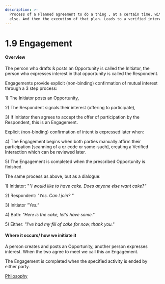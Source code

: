 ```yaml
---
description: >-
  Process of a Planned agreement to do a thing , at a certain time, with someone
  else. And then the execution of that plan. Leads to a verified interaction
---
```


# 1.9 Engagement

#### Overview

The person who drafts & posts an Opportunity is called the Initiator, the person who expresses interest in that opportunity is called the Respondent.&#x20;

Engagements provide explicit (non-binding) confirmation of mutual interest through a 3 step process:

1\) The Initiator posts an Opportunity,

2\) The Respondent signals their interest (offering to participate),&#x20;

3\) If Initiator then agrees to accept the offer of participation by the Respondent, this is an Engagement.&#x20;

Explicit (non-binding) confirmation of intent is expressed later when:

4\) The Engagement begins when both parties manually affirm their participation \[scanning of a qr code or some-such], creating a Verified Interaction which can be reviewed later.

5\)  The Engagement is completed when the prescribed Opportunity is finished.&#x20;



The same process as above, but as a dialogue:

1\) Initiator: "_"I would like to have cake. Does anyone else want cake?"_

2\) Respondent: _"Yes. Can I join? "_

3\) Initiator _"Yes."_

4\) Both: _"Here is the cake, let's have some."_

5\) Either: _"I've had my fill of cake for now, thank you."_



#### Where it occurs/ how we initiate it

A person creates and posts an Opportunity, another person expresses interest. When the two agree to meet we call this an Engagement.&#x20;

The Engagement is completed when the specified activity is ended by either party.

[Philosophy](../../white-paper/1.0-reputations-public-and-administrative/1.9-engagement.md)
